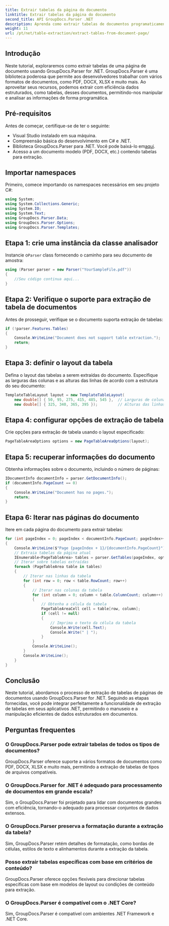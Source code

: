 ```yaml
---
title: Extrair tabelas da página do documento
linktitle: Extrair tabelas da página do documento
second_title: API GroupDocs.Parser .NET
description: Aprenda como extrair tabelas de documentos programaticamente usando GroupDocs.Parser for .NET. Este tutorial abrangente fornece orientação passo a passo.
weight: 11
url: /pt/net/table-extraction/extract-tables-from-document-page/
---
```

## Introdução
Neste tutorial, exploraremos como extrair tabelas de uma página de documento usando GroupDocs.Parser for .NET. GroupDocs.Parser é uma biblioteca poderosa que permite aos desenvolvedores trabalhar com vários formatos de documentos, como PDF, DOCX, XLSX e muito mais. Ao aproveitar seus recursos, podemos extrair com eficiência dados estruturados, como tabelas, desses documentos, permitindo-nos manipular e analisar as informações de forma programática.
## Pré-requisitos
Antes de começar, certifique-se de ter o seguinte:
- Visual Studio instalado em sua máquina.
- Compreensão básica do desenvolvimento em C# e .NET.
-  Biblioteca GroupDocs.Parser para .NET. Você pode baixá-lo em[aqui](https://releases.groupdocs.com/parser/net/).
- Acesso a um documento modelo (PDF, DOCX, etc.) contendo tabelas para extração.

## Importar namespaces
Primeiro, comece importando os namespaces necessários em seu projeto C#:
```csharp
using System;
using System.Collections.Generic;
using System.IO;
using System.Text;
using GroupDocs.Parser.Data;
using GroupDocs.Parser.Options;
using GroupDocs.Parser.Templates;
```
## Etapa 1: crie uma instância da classe analisador
 Instancie o`Parser` class fornecendo o caminho para seu documento de amostra:
```csharp
using (Parser parser = new Parser("YourSampleFile.pdf"))
{
    //Seu código continua aqui...
}
```
## Etapa 2: Verifique o suporte para extração de tabela de documentos
Antes de prosseguir, verifique se o documento suporta extração de tabelas:
```csharp
if (!parser.Features.Tables)
{
    Console.WriteLine("Document does not support table extraction.");
    return;
}
```
## Etapa 3: definir o layout da tabela
Defina o layout das tabelas a serem extraídas do documento. Especifique as larguras das colunas e as alturas das linhas de acordo com a estrutura do seu documento:
```csharp
TemplateTableLayout layout = new TemplateTableLayout(
    new double[] { 50, 95, 275, 415, 485, 545 },  // Larguras de coluna
    new double[] { 325, 340, 365, 395 });         // Alturas das linhas
```
## Etapa 4: configurar opções de extração de tabela
Crie opções para extração de tabela usando o layout especificado:
```csharp
PageTableAreaOptions options = new PageTableAreaOptions(layout);
```
## Etapa 5: recuperar informações do documento
Obtenha informações sobre o documento, incluindo o número de páginas:
```csharp
IDocumentInfo documentInfo = parser.GetDocumentInfo();
if (documentInfo.PageCount == 0)
{
    Console.WriteLine("Document has no pages.");
    return;
}
```
## Etapa 6: Iterar nas páginas do documento
Itere em cada página do documento para extrair tabelas:
```csharp
for (int pageIndex = 0; pageIndex < documentInfo.PageCount; pageIndex++)
{
    Console.WriteLine($"Page {pageIndex + 1}/{documentInfo.PageCount}");
    // Extraia tabelas da página atual
    IEnumerable<PageTableArea> tables = parser.GetTables(pageIndex, options);
    // Iterar sobre tabelas extraídas
    foreach (PageTableArea table in tables)
    {
        // Iterar nas linhas da tabela
        for (int row = 0; row < table.RowCount; row++)
        {
            // Iterar nas colunas da tabela
            for (int column = 0; column < table.ColumnCount; column++)
            {
                // Obtenha a célula da tabela
                PageTableAreaCell cell = table[row, column];
                if (cell != null)
                {
                    // Imprima o texto da célula da tabela
                    Console.Write(cell.Text);
                    Console.Write(" | ");
                }
            }
            Console.WriteLine();
        }
        Console.WriteLine();
    }
}
```

## Conclusão
Neste tutorial, abordamos o processo de extração de tabelas de páginas de documentos usando GroupDocs.Parser for .NET. Seguindo as etapas fornecidas, você pode integrar perfeitamente a funcionalidade de extração de tabelas em seus aplicativos .NET, permitindo o manuseio e a manipulação eficientes de dados estruturados em documentos.

## Perguntas frequentes
### O GroupDocs.Parser pode extrair tabelas de todos os tipos de documentos?
GroupDocs.Parser oferece suporte a vários formatos de documentos como PDF, DOCX, XLSX e muito mais, permitindo a extração de tabelas de tipos de arquivos compatíveis.
### O GroupDocs.Parser for .NET é adequado para processamento de documentos em grande escala?
Sim, o GroupDocs.Parser foi projetado para lidar com documentos grandes com eficiência, tornando-o adequado para processar conjuntos de dados extensos.
### O GroupDocs.Parser preserva a formatação durante a extração da tabela?
Sim, GroupDocs.Parser retém detalhes de formatação, como bordas de células, estilos de texto e alinhamentos durante a extração da tabela.
### Posso extrair tabelas específicas com base em critérios de conteúdo?
GroupDocs.Parser oferece opções flexíveis para direcionar tabelas específicas com base em modelos de layout ou condições de conteúdo para extração.
### O GroupDocs.Parser é compatível com o .NET Core?
Sim, GroupDocs.Parser é compatível com ambientes .NET Framework e .NET Core.